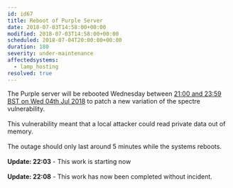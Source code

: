 ```yaml
---
id: id67
title: Reboot of Purple Server
date: 2018-07-03T14:58:00+00:00
modified: 2018-07-03T14:58:00+00:00
scheduled: 2018-07-04T20:00:00+00:00
duration: 180
severity: under-maintenance
affectedsystems:
  - lamp_hosting
resolved: true
---
```


The Purple server will be rebooted Wednesday between [21:00 and 23:59 BST on Wed 04th Jul 2018](https://www.timeanddate.com/worldclock/fixedtime.html?iso=20180704T20&ah=3) to patch a new variation of the spectre vulnerability.<br /><br />This vulnerability meant that a local attacker could read private data out of memory.<br /><br />The outage should only last around 5 minutes while the systems reboots.<br /><br />**Update: 22:03** -  This work is starting now<br /><br />**Update: 22:08** -  This work has now been completed without incident.

